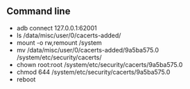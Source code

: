## Command line 
* adb connect 127.0.0.1:62001
* ls /data/misc/user/0/cacerts-added/
* mount -o rw,remount /system
* mv /data/misc/user/0/cacerts-added/9a5ba575.0 /system/etc/security/cacerts/
* chown root:root /system/etc/security/cacerts/9a5ba575.0
* chmod 644 /system/etc/security/cacerts/9a5ba575.0
* reboot
